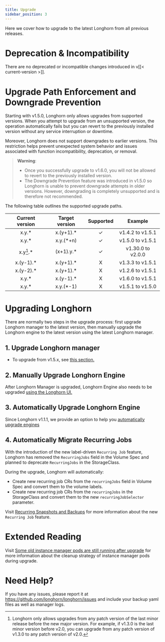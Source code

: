 ```yaml
---
title: Upgrade
sidebar_position: 3
---
```


<head>
  <link rel="canonical" href="https://main--longhornio-docusaurus.netlify.app/index"/>
</head>

Here we cover how to upgrade to the latest Longhorn from all previous releases.

# Deprecation & Incompatibility

There are no deprecated or incompatible changes introduced in v[[< current-version >]].

# Upgrade Path Enforcement and Downgrade Prevention

Starting with v1.5.0, Longhorn only allows upgrades from supported versions. When you attempt to upgrade from an unsupported version, the operation automatically fails but you can revert to the previously installed version without any service interruption or downtime.

Moreover, Longhorn does not support downgrades to earlier versions. This restriction helps prevent unexpected system behavior and issues associated with function incompatibility, deprecation, or removal.

> **Warning**:
> - Once you successfully upgrade to v1.6.0, you will not be allowed to revert to the previously installed version.
> - The Downgrade Prevention feature was introduced in v1.5.0 so Longhorn is unable to prevent downgrade attempts in older versions.
However, downgrading is completely unsupported and is therefore not recommended.

The following table outlines the supported upgrade paths.

  |  Current version |  Target version |  Supported | Example |
  |    :-:      |    :-:      |   :-:  |    :-:    |
  |  x.y.*      |  x.(y+1).*  |   ✓    |  v1.4.2  to  v1.5.1  |
  |  x.y.*      |  x.y.(*+n)  |   ✓    |  v1.5.0  to  v1.5.1  |
  |  x.y[^lastMinorVersion].*      |  (x+1).y.*  |   ✓    |  v1.30.0 to  v2.0.0  |
  |  x.(y-1).*  |  x.(y+1).*  |   X    |  v1.3.3  to  v1.5.1  |
  |  x.(y-2).*  |  x.(y+1).*  |   X    |  v1.2.6  to  v1.5.1  |
  |  x.y.*      |  x.(y-1).*  |   X    |  v1.6.0  to  v1.5.1  |
  |  x.y.*      |  x.y.(*-1)  |   X    |  v1.5.1  to  v1.5.0  |

[^lastMinorVersion]: Longhorn only allows upgrades from any patch version of the last minor release before the new major version. For example, if v1.3.0 is the last minor version before v2.0, you can upgrade from any patch version of v1.3.0 to any patch version of v2.0.

# Upgrading Longhorn

There are normally two steps in the upgrade process: first upgrade Longhorn manager to the latest version, then manually upgrade the Longhorn engine to the latest version using the latest Longhorn manager.

## 1. Upgrade Longhorn manager

- To upgrade from v1.5.x, see [this section.](./longhorn-manager)

## 2. Manually Upgrade Longhorn Engine

After Longhorn Manager is upgraded, Longhorn Engine also needs to be upgraded [using the Longhorn UI.](./upgrade-engine)

## 3. Automatically Upgrade Longhorn Engine

Since Longhorn v1.1.1, we provide an option to help you [automatically upgrade engines](./auto-upgrade-engine)

## 4. Automatically Migrate Recurring Jobs

With the introduction of the new label-driven `Recurring Job` feature, Longhorn has removed the `RecurringJobs` field in the Volume Spec and planned to deprecate `RecurringJobs` in the StorageClass.

During the upgrade, Longhorn will automatically:
- Create new recurring job CRs from the `recurringJobs` field in Volume Spec and convert them to the volume labels.
- Create new recurring job CRs from the `recurringJobs` in the StorageClass and convert them to the new `recurringJobSelector` parameter.

Visit [Recurring Snapshots and Backups](../../snapshots-and-backups/scheduling-backups-and-snapshots) for more information about the new `Recurring Job` feature.

# Extended Reading

Visit [Some old instance manager pods are still running after upgrade](https://longhorn.io/kb/troubleshooting-some-old-instance-manager-pods-are-still-running-after-upgrade) for more information about the cleanup strategy of instance manager pods during upgrade.

# Need Help?

If you have any issues, please report it at
https://github.com/longhorn/longhorn/issues and include your backup yaml files
as well as manager logs.
